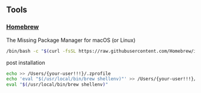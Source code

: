 ## Tools
### [Homebrew](https://brew.sh/)
The Missing Package Manager for macOS (or Linux)

```bash
/bin/bash -c "$(curl -fsSL https://raw.githubusercontent.com/Homebrew/install/HEAD/install.sh)"
```
post installation
```bash 
echo >> /Users/{your-user!!!}/.zprofile
echo 'eval "$(/usr/local/bin/brew shellenv)"' >> /Users/{your-user!!!}/.zprofile
eval "$(/usr/local/bin/brew shellenv)"
```